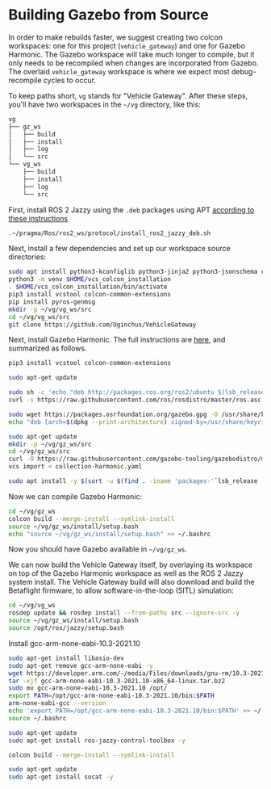 # Building Gazebo from Source

In order to make rebuilds faster, we suggest creating two colcon workspaces: one for this project (`vehicle_gateway`) and one for Gazebo Harmonic. The Gazebo workspace will take much longer to compile, but it only needs to be recompiled when changes are incorporated from Gazebo. The overlaid `vehicle_gateway` workspace is where we expect most debug-recompile cycles to occur.

To keep paths short, `vg` stands for "Vehicle Gateway". After these steps, you'll have two workspaces in the `~/vg` directory, like this:

```bash
vg
├── gz_ws
│   ├── build
│   ├── install
│   ├── log
│   └── src
└── vg_ws
    ├── build
    ├── install
    ├── log
    └── src
```

First, install ROS 2 Jazzy using the `.deb` packages using APT [according to these instructions](http://docs.ros.org/en/jazzy/Installation/Ubuntu-Install-Debians.html)
```bash
.~/pragma/Ros/ros2_ws/protocol/install_ros2_jazzy_deb.sh
```

Next, install a few dependencies and set up our workspace source directories:
```bash
sudo apt install python3-kconfiglib python3-jinja2 python3-jsonschema ros-jazzy-gps-msgs gcc-arm-none-eabi libfuse2 -y
python3 -m venv $HOME/vcs_colcon_installation
. $HOME/vcs_colcon_installation/bin/activate
pip3 install vcstool colcon-common-extensions
pip install pyros-genmsg
mkdir -p ~/vg/vg_ws/src
cd ~/vg/vg_ws/src
git clone https://github.com/Uginchus/VehicleGateway
```

Next, install Gazebo Harmonic. The full instructions are [here](https://gazebosim.org/docs/harmonic/install_ubuntu), and summarized as follows.

```bash
pip3 install vcstool colcon-common-extensions

sudo apt-get update

sudo sh -c 'echo "deb http://packages.ros.org/ros2/ubuntu $(lsb_release -sc) main" > /etc/apt/sources.list.d/ros2-latest.list'
curl -s https://raw.githubusercontent.com/ros/rosdistro/master/ros.asc | sudo apt-key add -

sudo wget https://packages.osrfoundation.org/gazebo.gpg -O /usr/share/keyrings/pkgs-osrf-archive-keyring.gpg
echo "deb [arch=$(dpkg --print-architecture) signed-by=/usr/share/keyrings/pkgs-osrf-archive-keyring.gpg] http://packages.osrfoundation.org/gazebo/ubuntu-stable $(lsb_release -cs) main" | sudo tee /etc/apt/sources.list.d/gazebo-stable.list > /dev/null

sudo apt-get update
mkdir -p ~/vg/gz_ws/src
cd ~/vg/gz_ws/src
curl -O https://raw.githubusercontent.com/gazebo-tooling/gazebodistro/master/collection-harmonic.yaml
vcs import < collection-harmonic.yaml

sudo apt install -y $(sort -u $(find . -iname 'packages-'`lsb_release -cs`'.apt' -o -iname 'packages.apt' | grep -v '/\.git/') | sed '/gz\|sdf/d' | tr '\n' ' ')
```

Now we can compile Gazebo Harmonic:

```bash
cd ~/vg/gz_ws
colcon build --merge-install --symlink-install
source ~/vg/gz_ws/install/setup.bash
echo "source ~/vg/gz_ws/install/setup.bash" >> ~/.bashrc
```
Now you should have Gazebo available in `~/vg/gz_ws`.

We can now build the Vehicle Gateway itself, by overlaying its workspace on top of the Gazebo Harmonic workspace as well as the ROS 2 Jazzy system install. The Vehicle Gateway build will also download and build the Betaflight firmware, to allow software-in-the-loop (SITL) simulation:

```bash
cd ~/vg/vg_ws
rosdep update && rosdep install --from-paths src --ignore-src -y
source ~/vg/gz_ws/install/setup.bash
source /opt/ros/jazzy/setup.bash
```

Install gcc-arm-none-eabi-10.3-2021.10
```bash
sudo apt-get install libasio-dev
sudo apt-get remove gcc-arm-none-eabi -y
wget https://developer.arm.com/-/media/Files/downloads/gnu-rm/10.3-2021.10/gcc-arm-none-eabi-10.3-2021.10-x86_64-linux.tar.bz2
tar -xjf gcc-arm-none-eabi-10.3-2021.10-x86_64-linux.tar.bz2
sudo mv gcc-arm-none-eabi-10.3-2021.10 /opt/
export PATH=/opt/gcc-arm-none-eabi-10.3-2021.10/bin:$PATH
arm-none-eabi-gcc --version
echo 'export PATH=/opt/gcc-arm-none-eabi-10.3-2021.10/bin:$PATH' >> ~/.bashrc
source ~/.bashrc
```

```bash
sudo apt-get update
sudo apt-get install ros-jazzy-control-toolbox -y

colcon build --merge-install --symlink-install

sudo apt-get update
sudo apt-get install socat -y
```
